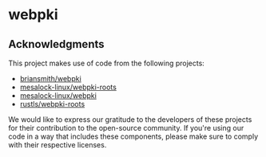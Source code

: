 # webpki

## Acknowledgments
This project makes use of code from the following projects:

* [briansmith/webpki](https://github.com/briansmith/webpki)
* [mesalock-linux/webpki-roots](https://github.com/mesalock-linux/webpki-roots)
* [mesalock-linux/webpki](https://github.com/mesalock-linux/webpki)
* [rustls/webpki-roots](https://github.com/rustls/webpki-roots)

We would like to express our gratitude to the developers of these projects for their contribution to the open-source community. If you're using our code in a way that includes these components, please make sure to comply with their respective licenses.

